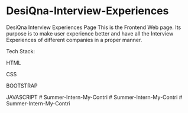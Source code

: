 # DesiQna-Interview-Experiences
DesiQna Interview Experiences Page
This is the Frontend Web page. Its purpose is to make user experience better and have all the Interview Experiences of different companies in a proper manner.

Tech Stack:

HTML

CSS

BOOTSTRAP

JAVASCRIPT
#   S u m m e r - I n t e r n - M y - C o n t r i  
 #   S u m m e r - I n t e r n - M y - C o n t r i  
 #   S u m m e r - I n t e r n - M y - C o n t r i  
 